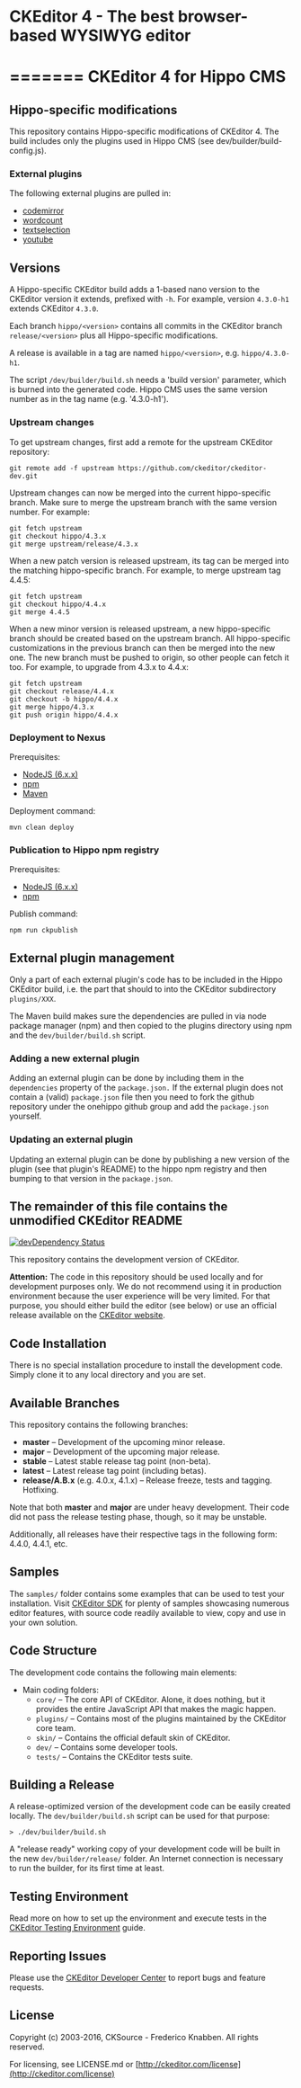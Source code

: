 # CKEditor 4 - The best browser-based WYSIWYG editor
=======
CKEditor 4 for Hippo CMS
========================

## Hippo-specific modifications

This repository contains Hippo-specific modifications of CKEditor 4.
The build includes only the plugins used in Hippo CMS (see dev/builder/build-config.js).

### External plugins

The following external plugins are pulled in:

  - [codemirror](https://github.com/onehippo/CKEditor-CodeMirror-Plugin)
  - [wordcount](https://github.com/onehippo/CKEditor-WordCount-Plugin)
  - [textselection](https://github.com/onehippo/CKEditor-TextSelection-Plugin)
  - [youtube](https://github.com/onehippo/ckeditor-youtube-plugin)

## Versions

A Hippo-specific CKEditor build adds a 1-based nano version to the CKEditor version it extends, prefixed with `-h`.
For example, version `4.3.0-h1` extends CKEditor `4.3.0`.

Each branch `hippo/<version>` contains all commits in the CKEditor branch `release/<version>`
plus all Hippo-specific modifications.

A release is available in a tag are named `hippo/<version>`, e.g. `hippo/4.3.0-h1`.

The script `/dev/builder/build.sh` needs a 'build version' parameter, which is burned into the generated code.
Hippo CMS uses the same version number as in the tag name (e.g. '4.3.0-h1').

### Upstream changes

To get upstream changes, first add a remote for the upstream CKEditor repository:

    git remote add -f upstream https://github.com/ckeditor/ckeditor-dev.git

Upstream changes can now be merged into the current hippo-specific branch. Make sure to merge the upstream branch
with the same version number. For example:

    git fetch upstream
    git checkout hippo/4.3.x
    git merge upstream/release/4.3.x

When a new patch version is released upstream, its tag can be merged into the matching hippo-specific branch.
For example, to merge upstream tag 4.4.5:

    git fetch upstream
    git checkout hippo/4.4.x
    git merge 4.4.5

When a new minor version is released upstream, a new hippo-specific branch should be created based on the upstream
branch. All hippo-specific customizations in the previous branch can then be merged into the new one. The new
branch must be pushed to origin, so other people can fetch it too. For example, to upgrade from 4.3.x to 4.4.x:

    git fetch upstream
    git checkout release/4.4.x
    git checkout -b hippo/4.4.x
    git merge hippo/4.3.x
    git push origin hippo/4.4.x

### Deployment to Nexus

Prerequisites:

  - [NodeJS (6.x.x)](https://nodejs.org/)
  - [npm](https://www.npmjs.com/)
  - [Maven](http://maven.apache.org/)

Deployment command:

    mvn clean deploy

### Publication to Hippo npm registry

Prerequisites:

  - [NodeJS (6.x.x)](https://nodejs.org/)
  - [npm](https://www.npmjs.com/)

Publish command:

    npm run ckpublish

## External plugin management

Only a part of each external plugin's code has to be included in the Hippo CKEditor build,
i.e. the part that should to into the CKEditor subdirectory `plugins/XXX`.

The Maven build makes sure the dependencies are pulled in via node package manager (npm) and then copied to
the plugins directory using npm and the `dev/builder/build.sh` script.

### Adding a new external plugin

Adding an external plugin can be done by including them in the `dependencies`
property of the `package.json.` If the external plugin does not contain a (valid)
`package.json` file then you need to fork the github repository under the onehippo
github group and add the `package.json` yourself.

### Updating an external plugin

Updating an external plugin can be done by publishing a new version of the
plugin (see that plugin's README) to the hippo npm registry and then bumping to that version in the
`package.json`.

## The remainder of this file contains the unmodified CKEditor README

[![devDependency Status](https://david-dm.org/ckeditor/ckeditor-dev/dev-status.svg)](https://david-dm.org/ckeditor/ckeditor-dev#info=devDependencies)

This repository contains the development version of CKEditor.

**Attention:** The code in this repository should be used locally and for
development purposes only. We do not recommend using it in production environment
because the user experience will be very limited. For that purpose, you should
either build the editor (see below) or use an official release available on the
[CKEditor website](http://ckeditor.com).

## Code Installation

There is no special installation procedure to install the development code.
Simply clone it to any local directory and you are set.

## Available Branches

This repository contains the following branches:

  - **master** &ndash; Development of the upcoming minor release.
  - **major** &ndash; Development of the upcoming major release.
  - **stable** &ndash; Latest stable release tag point (non-beta).
  - **latest** &ndash; Latest release tag point (including betas).
  - **release/A.B.x** (e.g. 4.0.x, 4.1.x) &ndash; Release freeze, tests and tagging.
    Hotfixing.

Note that both **master** and **major** are under heavy development. Their
code did not pass the release testing phase, though, so it may be unstable.

Additionally, all releases have their respective tags in the following form: 4.4.0,
4.4.1, etc.

## Samples

The `samples/` folder contains some examples that can be used to test your
installation. Visit [CKEditor SDK](http://sdk.ckeditor.com/) for plenty of samples
showcasing numerous editor features, with source code readily available to view, copy
and use in your own solution.

## Code Structure

The development code contains the following main elements:

  - Main coding folders:
    - `core/` &ndash; The core API of CKEditor. Alone, it does nothing, but
    it provides the entire JavaScript API that makes the magic happen.
    - `plugins/` &ndash; Contains most of the plugins maintained by the CKEditor core team.
    - `skin/` &ndash; Contains the official default skin of CKEditor.
    - `dev/` &ndash; Contains some developer tools.
    - `tests/` &ndash; Contains the CKEditor tests suite.

## Building a Release

A release-optimized version of the development code can be easily created
locally. The `dev/builder/build.sh` script can be used for that purpose:

	> ./dev/builder/build.sh

A "release ready" working copy of your development code will be built in the new
`dev/builder/release/` folder. An Internet connection is necessary to run the
builder, for its first time at least.

## Testing Environment

Read more on how to set up the environment and execute tests in the [CKEditor Testing Environment](http://docs.ckeditor.com/#!/guide/dev_tests) guide.

## Reporting Issues

Please use the [CKEditor Developer Center](https://dev.ckeditor.com/) to report bugs and feature requests.

## License

Copyright (c) 2003-2016, CKSource - Frederico Knabben. All rights reserved.

For licensing, see LICENSE.md or [http://ckeditor.com/license](http://ckeditor.com/license)
